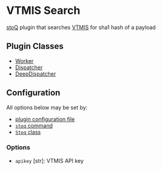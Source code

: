 # VTMIS Search

[stoQ](https://stoq-framework.readthedocs.io/en/v2/index.html) plugin that searches [VTMIS](https://www.virustotal.com) for sha1 hash of a payload

## Plugin Classes

- [Worker](https://stoq-framework.readthedocs.io/en/v2/dev/workers.html)
- [Dispatcher](https://stoq-framework.readthedocs.io/en/v2/dev/dispatchers.html)
- [DeepDispatcher](https://stoq-framework.readthedocs.io/en/v2/dev/deepdispatchers.html)

## Configuration

All options below may be set by:

- [plugin configuration file](https://stoq-framework.readthedocs.io/en/v2/dev/plugin_overview.html#configuration)
- [`stoq` command](https://stoq-framework.readthedocs.io/en/v2/gettingstarted.html#plugin-options)
- [`Stoq` class](https://stoq-framework.readthedocs.io/en/v2/dev/core.html?highlight=plugin_opts#using-providers)

### Options

- `apikey` [str]: VTMIS API key
